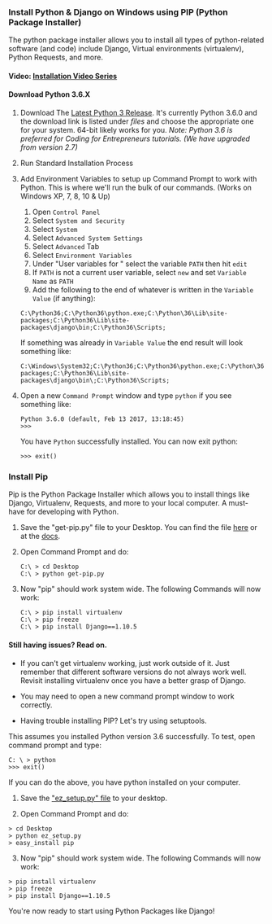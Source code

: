 ### Install Python & Django on Windows using PIP (Python Package Installer)
The python package installer allows you to install all types of python-related software (and code) include Django, Virtual environments (virtualenv), Python Requests, and more.

#### Video: [Installation Video Series](https://codingforentrepreneurs.com/projects/start-with-windows/)

#### Download Python 3.6.X
1. Download The [Latest Python 3 Release](https://www.python.org/downloads/release/python-360/). It's currently Python 3.6.0 and the download link is listed under *files* and choose the appropriate one for your system. 64-bit likely works for you. *Note: Python 3.6 is preferred for Coding for Entrepreneurs tutorials. (We have upgraded from version 2.7)*
2. Run Standard Installation Process
3. Add Environment Variables to setup up Command Prompt to work with Python. This is where we'll run the bulk of our commands. (Works on Windows XP, 7, 8, 10 & Up)
 	1. Open `Control Panel`
 	2. Select `System and Security`
 	3. Select `System` 
 	4. Select `Advanced System Settings`
 	5. Select `Advanced` Tab
 	6. Select `Environment Variables`
 	7. Under "User variables for <username>" select the variable `PATH` then hit `edit`
 	8. If `PATH` is not a current user variable, select `new` and set `Variable Name` as `PATH`
 	9. Add the following to the end of whatever is written in the `Variable Value` (if anything):
	```
	C:\Python36;C:\Python36\python.exe;C:\Python\36\Lib\site-packages;C:\Python36\Lib\site-packages\django\bin;C:\Python36\Scripts;
	```
	If something was already in `Variable Value` the end result will look something like:
	```
	C:\Windows\System32;C:\Python36;C:\Python36\python.exe;C:\Python\36\Lib\site-packages;C:\Python36\Lib\site-packages\django\bin\;C:\Python36\Scripts;
	```

4. Open a new `Command Prompt` window and type `python` if you see something like:
	```
	Python 3.6.0 (default, Feb 13 2017, 13:18:45)
	>>> 
	``` 

	You have `Python` successfully installed. You can now exit python:

	```
	>>> exit()
	```

### Install Pip
Pip is the Python Package Installer which allows you to install things like Django, Virtualenv, Requests, and more to your local computer. A must-have for developing with Python.

1. Save the "get-pip.py" file to your Desktop. You can find the file [here](https://bootstrap.pypa.io/get-pip.py) or at the [docs](http://pip.readthedocs.org/).
2. Open Command Prompt and do:
	```
	C:\ > cd Desktop
	C:\ > python get-pip.py
	```

3. Now "pip" should work system wide. The following Commands will now work:
	```
	C:\ > pip install virtualenv
	C:\ > pip freeze
	C:\ > pip install Django==1.10.5
	```



#### Still having issues? Read on.

- If you can't get virtualenv working, just work outside of it. Just remember that different software versions do not always work well. Revisit installing virtualenv once you have a better grasp of Django.

- You may need to open a new command prompt window to work correctly.

- Having trouble installing PIP? Let's try using setuptools. 

This assumes you installed Python version 3.6 successfully. To test, open command prompt and type:

```
C: \ > python	 
>>> exit() 
```

If you can do the above, you have python installed on your computer. 


1. Save the ["ez_setup.py" file](https://bootstrap.pypa.io/ez_setup.py) to your desktop. 

2. Open Command Prompt and do:
```
> cd Desktop
> python ez_setup.py
> easy_install pip
```

3. Now "pip" should work system wide. The following Commands will now work:
```
> pip install virtualenv
> pip freeze
> pip install Django==1.10.5
```


You're now ready to start using Python Packages like Django!


